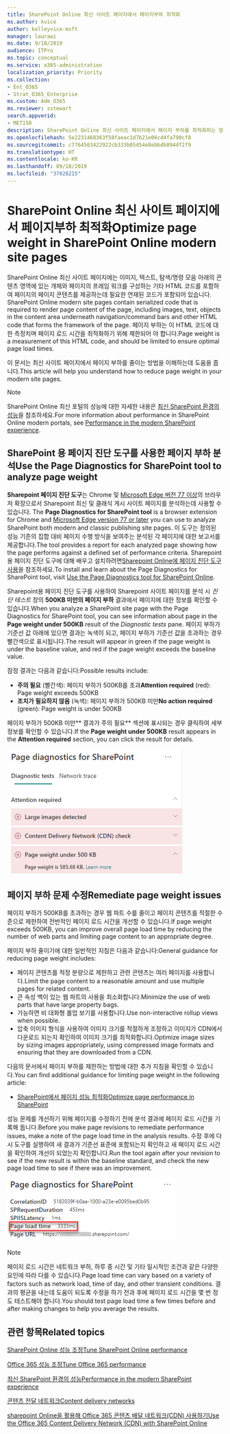 ```yaml
---
title: SharePoint Online 최신 사이트 페이지에서 페이지부하 최적화
ms.author: kvice
author: kelleyvice-msft
manager: laurawi
ms.date: 9/18/2019
audience: ITPro
ms.topic: conceptual
ms.service: o365-administration
localization_priority: Priority
ms.collection:
- Ent_O365
- Strat_O365_Enterprise
ms.custom: Adm_O365
ms.reviewer: sstewart
search.appverid:
- MET150
description: SharePoint Online 최신 사이트 페이지에서 페이지 부하를 최적화하는 방법을 학습하세요.
ms.openlocfilehash: 5e2231468363f58faeac1d7b21e06cd4fa790cf8
ms.sourcegitcommit: c7764503422922cb333b05d54e8ebbdb894df2f9
ms.translationtype: HT
ms.contentlocale: ko-KR
ms.lasthandoff: 09/18/2019
ms.locfileid: "37028215"
---
```

# <a name="optimize-page-weight-in-sharepoint-online-modern-site-pages"></a><span data-ttu-id="36e4b-103">SharePoint Online 최신 사이트 페이지에서 페이지부하 최적화</span><span class="sxs-lookup"><span data-stu-id="36e4b-103">Optimize page weight in SharePoint Online modern site pages</span></span>

<span data-ttu-id="36e4b-104">SharePoint Online 최신 사이트 페이지에는 이미지, 텍스트, 탐색/명령 모음 아래의 콘텐츠 영역에 있는 개체와 페이지의 프레임 워크를 구성하는 기타 HTML 코드를 포함하여 페이지의 페이지 콘텐츠를 제공하는데 필요한 연재된 코드가 포함되어 있습니다.  </span><span class="sxs-lookup"><span data-stu-id="36e4b-104">SharePoint Online modern site pages contain serialized code that is required to render page content of the page, including images, text, objects in the content area underneath navigation/command bars and other HTML code that forms the framework of the page.</span></span> <span data-ttu-id="36e4b-105">페이지 부하는 이 HTML 코드에 대한 측정치며 페이지 로드 시간을 최적화하기 위해 제한되어 야 합니다.</span><span class="sxs-lookup"><span data-stu-id="36e4b-105">Page weight is a measurement of this HTML code, and should be limited to ensure optimal page load times.</span></span>

<span data-ttu-id="36e4b-106">이 문서는 최신 사이트 페이지에서 페이지 부하를 줄이는 방법을 이해하는데 도움을 줍니다.</span><span class="sxs-lookup"><span data-stu-id="36e4b-106">This article will help you understand how to reduce page weight in your modern site pages.</span></span>

>[!NOTE]
><span data-ttu-id="36e4b-107">SharePoint Online 최신 포털의 성능에 대한 자세한 내용은 [최신 SharePoint 환경의 성능](https://docs.microsoft.com/ko-KR/sharepoint/modern-experience-performance)을 참조하세요.</span><span class="sxs-lookup"><span data-stu-id="36e4b-107">For more information about performance in SharePoint Online modern portals, see [Performance in the modern SharePoint experience](https://docs.microsoft.com/ko-KR/sharepoint/modern-experience-performance).</span></span>

## <a name="use-the-page-diagnostics-for-sharepoint-tool-to-analyze-page-weight"></a><span data-ttu-id="36e4b-108">SharePoint 용 페이지 진단 도구를 사용한 페이지 부하 분석</span><span class="sxs-lookup"><span data-stu-id="36e4b-108">Use the Page Diagnostics for SharePoint tool to analyze page weight</span></span>

<span data-ttu-id="36e4b-109">**Sharepoint 페이지 진단 도구**는 Chrome 및 [ Microsoft Edge 버전 77 이상](https://www.microsoftedgeinsider.com/en-us/download?form=MI13E8&OCID=MI13E8)의 브라우저 확장으로서 Sharepoint 최신 및 클래식 게시 사이트 페이지를 분석하는데 사용할 수 있습니다. </span><span class="sxs-lookup"><span data-stu-id="36e4b-109">The **Page Diagnostics for SharePoint tool** is a browser extension for Chrome and [Microsoft Edge version 77 or later](https://www.microsoftedgeinsider.com/en-us/download?form=MI13E8&OCID=MI13E8) you can use to analyze SharePoint both modern and classic publishing site pages.</span></span> <span data-ttu-id="36e4b-110">이 도구는 정의된 성능 기준의 집합 대비 페이지 수행 방식을 보여주는 분석된 각 페이지에 대한 보고서를 제공합니다.</span><span class="sxs-lookup"><span data-stu-id="36e4b-110">The tool provides a report for each analyzed page showing how the page performs against a defined set of performance criteria.</span></span> <span data-ttu-id="36e4b-111">Sharepoint용 페이지 진단 도구에 대해 배우고 설치하려면[Sharepoint Online에 페이지 진단 도구 사용](page-diagnostics-for-spo.md)을 참조하세요.</span><span class="sxs-lookup"><span data-stu-id="36e4b-111">To install and learn about the Page Diagnostics for SharePoint tool, visit [Use the Page Diagnostics tool for SharePoint Online](page-diagnostics-for-spo.md).</span></span>

<span data-ttu-id="36e4b-112">Sharepoint용 페이지 진단 도구를 사용하여 Sharepoint 사이트 페이지를 분석 시 _진단 테스트_ 창의 **500KB 미만의 페이지 부하** 결과에서 페이지에 대한 정보를 확인할 수 있습니다.</span><span class="sxs-lookup"><span data-stu-id="36e4b-112">When you analyze a SharePoint site page with the Page Diagnostics for SharePoint tool, you can see information about page in the **Page weight under 500KB** result of the _Diagnostic tests_ pane.</span></span> <span data-ttu-id="36e4b-113">페이지 부하가 기준선 값 아래에 있으면 결과는 녹색이 되고, 페이지 부하가 기준선 값을 초과하는 경우 빨간색으로 표시됩니다.</span><span class="sxs-lookup"><span data-stu-id="36e4b-113">The result will appear in green if the page weight is under the baseline value, and red if the page weight exceeds the baseline value.</span></span>

<span data-ttu-id="36e4b-114">잠정 결과는 다음과 같습니다:</span><span class="sxs-lookup"><span data-stu-id="36e4b-114">Possible results include:</span></span>

- <span data-ttu-id="36e4b-115">**주의 필요** (빨간색): 페이지 부하가 500KB를 초과</span><span class="sxs-lookup"><span data-stu-id="36e4b-115">**Attention required** (red): Page weight exceeds 500KB</span></span>
- <span data-ttu-id="36e4b-116">**조치가 필요하지 않음** (녹색): 페이지 부하가 500KB 미만</span><span class="sxs-lookup"><span data-stu-id="36e4b-116">**No action required** (green): Page weight is under 500KB</span></span>

<span data-ttu-id="36e4b-117">페이지 부하가 500KB 미만\*\* 결과가 주의 필요\*\* 섹션에 표시되는 경우 클릭하여 세부 정보를 확인할 수 있습니다.</span><span class="sxs-lookup"><span data-stu-id="36e4b-117">If the **Page weight under 500KB** result appears in the **Attention required** section, you can click the result for details.</span></span>

![SharePoint 결과에 대한 요청](media/modern-portal-optimization/pagediag-page-weight.png)

## <a name="remediate-page-weight-issues"></a><span data-ttu-id="36e4b-119">페이지 부하 문제 수정</span><span class="sxs-lookup"><span data-stu-id="36e4b-119">Remediate page weight issues</span></span>

<span data-ttu-id="36e4b-120">페이지 부하가 500KB를 초과하는 경우 웹 파트 수를 줄이고 페이지 콘텐츠를 적절한 수준으로 제한하여 전반적인 페이지 로드 시간을 개선할 수 있습니다.</span><span class="sxs-lookup"><span data-stu-id="36e4b-120">If page weight exceeds 500KB, you can improve overall page load time by reducing the number of web parts and limiting page content to an appropriate degree.</span></span>

<span data-ttu-id="36e4b-121">페이지 부하 줄이기에 대한 일반적인 지침은 다음과 같습니다:</span><span class="sxs-lookup"><span data-stu-id="36e4b-121">General guidance for reducing page weight includes:</span></span>

- <span data-ttu-id="36e4b-122">페이지 콘텐츠를 적정 분량으로 제한하고 관련 콘텐츠는 여러 페이지를 사용합니다.</span><span class="sxs-lookup"><span data-stu-id="36e4b-122">Limit the page content to a reasonable amount and use multiple pages for related content.</span></span>
- <span data-ttu-id="36e4b-123">큰 속성 백이 있는 웹 파트의 사용을 최소화합니다.</span><span class="sxs-lookup"><span data-stu-id="36e4b-123">Minimize the use of web parts that have large property bags.</span></span>
- <span data-ttu-id="36e4b-124">가능하면 비 대화형 롤업 보기를 사용합니다.</span><span class="sxs-lookup"><span data-stu-id="36e4b-124">Use non-interactive rollup views when possible.</span></span>
- <span data-ttu-id="36e4b-125">압축 이미지 형식을 사용하여 이미지 크기를 적절하게 조정하고 이미지가 CDN에서 다운로드 되는지 확인하여 이미지 크기를 최적화합니다.</span><span class="sxs-lookup"><span data-stu-id="36e4b-125">Optimize image sizes by sizing images appropriately, using compressed image formats and ensuring that they are downloaded from a CDN.</span></span>

<span data-ttu-id="36e4b-126">다음의 문서에서 페이지 부하를 제한하는 방법에 대한 추가 지침을 확인할 수 있습니다.</span><span class="sxs-lookup"><span data-stu-id="36e4b-126">You can find additional guidance for limiting page weight in the following article:</span></span>

- [<span data-ttu-id="36e4b-127">SharePoint에서 페이지 성능 최적화</span><span class="sxs-lookup"><span data-stu-id="36e4b-127">Optimize page performance in SharePoint</span></span>](https://docs.microsoft.com/ko-KR/sharepoint/dev/general-development/optimize-page-performance-in-sharepoint)

<span data-ttu-id="36e4b-128">성능 문제를 개선하기 위해 페이지를 수정하기 전에 분석 결과에 페이지 로드 시간을 기록해 둡니다.</span><span class="sxs-lookup"><span data-stu-id="36e4b-128">Before you make page revisions to remediate performance issues, make a note of the page load time in the analysis results.</span></span> <span data-ttu-id="36e4b-129">수정 후에 다시 도구를 실행하여 새 결과가 기준선 표준에 포함되는지 확인하고 새 페이지 로드 시간을 확인하여 개선이 되었는지 확인합니다.</span><span class="sxs-lookup"><span data-stu-id="36e4b-129">Run the tool again after your revision to see if the new result is within the baseline standard, and check the new page load time to see if there was an improvement.</span></span>

![페이지 로드 시간 결과](media/modern-portal-optimization/pagediag-page-load-time.png)

>[!NOTE]
><span data-ttu-id="36e4b-131">페이지 로드 시간은 네트워크 부하, 하루 중 시간 및 기타 일시적인 조건과 같은 다양한 요인에 따라 다를 수 있습니다.</span><span class="sxs-lookup"><span data-stu-id="36e4b-131">Page load time can vary based on a variety of factors such as network load, time of day, and other transient conditions.</span></span> <span data-ttu-id="36e4b-132">결과의 평균을 내는데 도움이 되도록 수정을 하기 전과 후에 페이지 로드 시간을 몇 번 정도 테스트해야 합니다.</span><span class="sxs-lookup"><span data-stu-id="36e4b-132">You should test page load time a few times before and after making changes to help you average the results.</span></span>

## <a name="related-topics"></a><span data-ttu-id="36e4b-133">관련 항목</span><span class="sxs-lookup"><span data-stu-id="36e4b-133">Related topics</span></span>

[<span data-ttu-id="36e4b-134">SharePoint Online 성능 조정</span><span class="sxs-lookup"><span data-stu-id="36e4b-134">Tune SharePoint Online performance</span></span>](tune-sharepoint-online-performance.md)

[<span data-ttu-id="36e4b-135">Office 365 성능 조정</span><span class="sxs-lookup"><span data-stu-id="36e4b-135">Tune Office 365 performance</span></span>](tune-office-365-performance.md)

[<span data-ttu-id="36e4b-136">최신 SharePoint 환경의 성능</span><span class="sxs-lookup"><span data-stu-id="36e4b-136">Performance in the modern SharePoint experience</span></span>](https://docs.microsoft.com/ko-KR/sharepoint/modern-experience-performance.md)

[<span data-ttu-id="36e4b-137">콘텐츠 전달 네트워크</span><span class="sxs-lookup"><span data-stu-id="36e4b-137">Content delivery networks</span></span>](content-delivery-networks.md)

[<span data-ttu-id="36e4b-138">sharepoint Online을 활용해 Office 365 콘텐츠 배달 네트워크(CDN) 사용하기</span><span class="sxs-lookup"><span data-stu-id="36e4b-138">Use the Office 365 Content Delivery Network (CDN) with SharePoint Online</span></span>](use-office-365-cdn-with-spo.md)
